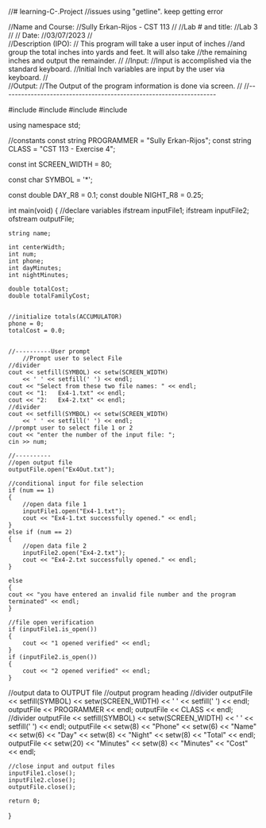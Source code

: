 //# learning-C-.Project
//issues using "getline". keep getting error

//Name and Course:
//Sully Erkan-Rijos - CST 113
// 
//Lab # and title:
//Lab 3
//
// Date:
//03/07/2023
//  
//Description (IPO): 
// This program will take a user input of inches
//and group the total inches into yards and feet. It will also take
//the remaining inches and output the remainder.
// 
//Input:
//Input is accomplished via the standard keyboard. 
//Initial Inch variables are input by the user via keyboard.
//  
//Output: 
//The Output of the program information is done via screen. 
// 
//-------------------------------------------------------------------

#include <iostream>
#include <iomanip>
#include <fstream>
#include <string>

using namespace std;

//constants
const string PROGRAMMER = "Sully Erkan-Rijos";
const string CLASS = "CST 113 - Exercise 4";

const int SCREEN_WIDTH = 80;

const char SYMBOL = '*';

const double DAY_R8 = 0.1;
const double NIGHT_R8 = 0.25;



int main(void)
{
	//declare variables
	ifstream inputFile1;
	ifstream inputFile2;
	ofstream outputFile;

	string name;

	int centerWidth;
	int num;
	int phone;
	int dayMinutes;
	int nightMinutes;

	double totalCost;
	double totalFamilyCost;


	//initialize totals(ACCUMULATOR)
	phone = 0;
	totalCost = 0.0;


	//----------User prompt	
		//Prompt user to select File
	//divider
	cout << setfill(SYMBOL) << setw(SCREEN_WIDTH)
		<< ' ' << setfill(' ') << endl;
	cout << "Select from these two file names: " << endl;
	cout << "1:   Ex4-1.txt" << endl;
	cout << "2:   Ex4-2.txt" << endl;
	//divider
	cout << setfill(SYMBOL) << setw(SCREEN_WIDTH)
		<< ' ' << setfill(' ') << endl;
	//prompt user to select file 1 or 2
	cout << "enter the number of the input file: ";
	cin >> num;

	//----------
	//open output file
	outputFile.open("Ex4Out.txt");

	//conditional input for file selection
	if (num == 1) 
	{
		//open data file 1
		inputFile1.open("Ex4-1.txt");
		cout << "Ex4-1.txt successfully opened." << endl;
	}
	else if (num == 2) 
	{
		//open data file 2
		inputFile2.open("Ex4-2.txt");
		cout << "Ex4-2.txt successfully opened." << endl;
	}

	else 
	{
	cout << "you have entered an invalid file number and the program terminated" << endl;
	}

	//file open verification 
	if (inputFile1.is_open())
	{
		cout << "1 opened verified" << endl;
	}
	if (inputFile2.is_open())
	{
		cout << "2 opened verified" << endl;
	}


//output data to OUTPUT file
	//output program heading
	//divider
	outputFile << setfill(SYMBOL) << setw(SCREEN_WIDTH) 
		       << ' ' << setfill(' ') << endl;
	outputFile << PROGRAMMER << endl;
	outputFile << CLASS << endl;
	//divider
	outputFile << setfill(SYMBOL) << setw(SCREEN_WIDTH) 
			   << ' ' << setfill(' ') << endl;
	outputFile << setw(8) << "Phone" << setw(6) << "Name" << setw(6) << "Day" 
			   << setw(8) << "Night" << setw(8) << "Total" << endl;
	outputFile << setw(20) << "Minutes" << setw(8) << "Minutes" << "Cost" << endl;

	 

	
	
	
	
	//close input and output files
	inputFile1.close();
	inputFile2.close();
	outputFile.close();

	return 0;
}

